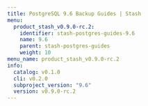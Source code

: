 ```yaml
---
title: PostgreSQL 9.6 Backup Guides | Stash
menu:
  product_stash_v0.9.0-rc.2:
    identifier: stash-postgres-guides-9.6
    name: 9.6
    parent: stash-postgres-guides
    weight: 10
menu_name: product_stash_v0.9.0-rc.2
info:
  catalog: v0.1.0
  cli: v0.2.0
  subproject_version: "9.6"
  version: v0.9.0-rc.2
---
```


